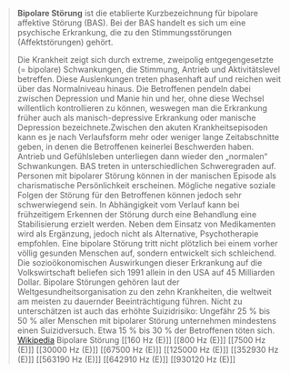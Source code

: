 > **Bipolare Störung** ist die etablierte Kurzbezeichnung für bipolare affektive Störung (BAS). Bei der BAS handelt es sich um eine psychische Erkrankung, die zu den Stimmungsstörungen (Affektstörungen) gehört.
>
> Die Krankheit zeigt sich durch extreme, zweipolig entgegengesetzte (= bipolare) Schwankungen, die Stimmung, Antrieb und Aktivitätslevel betreffen. Diese Auslenkungen treten phasenhaft auf und reichen weit über das Normalniveau hinaus. Die Betroffenen pendeln dabei zwischen Depression und Manie hin und her, ohne diese Wechsel willentlich kontrollieren zu können, weswegen man die Erkrankung früher auch als manisch-depressive Erkrankung oder manische Depression bezeichnete.Zwischen den akuten Krankheitsepisoden kann es je nach Verlaufsform mehr oder weniger lange Zeitabschnitte geben, in denen die Betroffenen keinerlei Beschwerden haben. Antrieb und Gefühlsleben unterliegen dann wieder den „normalen“ Schwankungen. BAS treten in unterschiedlichen Schweregraden auf. Personen mit bipolarer Störung können in der manischen Episode als charismatische Persönlichkeit erscheinen. Mögliche negative soziale Folgen der Störung für den Betroffenen können jedoch sehr schwerwiegend sein.
> In Abhängigkeit vom Verlauf kann bei frühzeitigem Erkennen der Störung durch eine Behandlung eine Stabilisierung erzielt werden. Neben dem Einsatz von Medikamenten wird als Ergänzung, jedoch nicht als Alternative, Psychotherapie empfohlen. Eine bipolare Störung tritt nicht plötzlich bei einem vorher völlig gesunden Menschen auf, sondern entwickelt sich schleichend.
> Die sozioökonomischen Auswirkungen dieser Erkrankung auf die Volkswirtschaft beliefen sich 1991 allein in den USA auf 45 Milliarden Dollar. Bipolare Störungen gehören laut der Weltgesundheitsorganisation zu den zehn Krankheiten, die weltweit am meisten zu dauernder Beeinträchtigung führen. Nicht zu unterschätzen ist auch das erhöhte Suizidrisiko: Ungefähr 25 % bis 50 % aller Menschen mit bipolarer Störung unternehmen mindestens einen Suizidversuch. Etwa 15 % bis 30 % der Betroffenen töten sich.
> [Wikipedia](https://de.wikipedia.org/wiki/Bipolare%20St%C3%B6rung)
Bipolare Störung
[[160 Hz (E)]]
[[800 Hz (E)]]
[[7500 Hz (E)]]
[[30000 Hz (E)]]
[[67500 Hz (E)]]
[[125000 Hz (E)]]
[[352930 Hz (E)]]
[[563190 Hz (E)]]
[[642910 Hz (E)]]
[[930120 Hz (E)]]